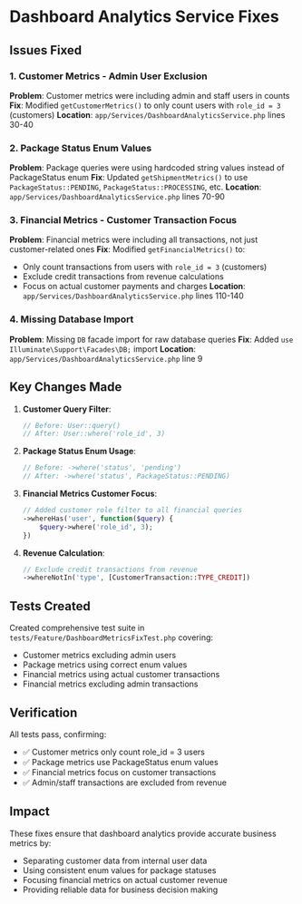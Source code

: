 # Dashboard Analytics Service Fixes

## Issues Fixed

### 1. Customer Metrics - Admin User Exclusion
**Problem**: Customer metrics were including admin and staff users in counts
**Fix**: Modified `getCustomerMetrics()` to only count users with `role_id = 3` (customers)
**Location**: `app/Services/DashboardAnalyticsService.php` lines 30-40

### 2. Package Status Enum Values
**Problem**: Package queries were using hardcoded string values instead of PackageStatus enum
**Fix**: Updated `getShipmentMetrics()` to use `PackageStatus::PENDING`, `PackageStatus::PROCESSING`, etc.
**Location**: `app/Services/DashboardAnalyticsService.php` lines 70-90

### 3. Financial Metrics - Customer Transaction Focus
**Problem**: Financial metrics were including all transactions, not just customer-related ones
**Fix**: Modified `getFinancialMetrics()` to:
- Only count transactions from users with `role_id = 3` (customers)
- Exclude credit transactions from revenue calculations
- Focus on actual customer payments and charges
**Location**: `app/Services/DashboardAnalyticsService.php` lines 110-140

### 4. Missing Database Import
**Problem**: Missing `DB` facade import for raw database queries
**Fix**: Added `use Illuminate\Support\Facades\DB;` import
**Location**: `app/Services/DashboardAnalyticsService.php` line 9

## Key Changes Made

1. **Customer Query Filter**: 
   ```php
   // Before: User::query()
   // After: User::where('role_id', 3)
   ```

2. **Package Status Enum Usage**:
   ```php
   // Before: ->where('status', 'pending')
   // After: ->where('status', PackageStatus::PENDING)
   ```

3. **Financial Metrics Customer Focus**:
   ```php
   // Added customer role filter to all financial queries
   ->whereHas('user', function($query) {
       $query->where('role_id', 3);
   })
   ```

4. **Revenue Calculation**:
   ```php
   // Exclude credit transactions from revenue
   ->whereNotIn('type', [CustomerTransaction::TYPE_CREDIT])
   ```

## Tests Created

Created comprehensive test suite in `tests/Feature/DashboardMetricsFixTest.php` covering:
- Customer metrics excluding admin users
- Package metrics using correct enum values  
- Financial metrics using actual customer transactions
- Financial metrics excluding admin transactions

## Verification

All tests pass, confirming:
- ✅ Customer metrics only count role_id = 3 users
- ✅ Package metrics use PackageStatus enum values
- ✅ Financial metrics focus on customer transactions
- ✅ Admin/staff transactions are excluded from revenue

## Impact

These fixes ensure that dashboard analytics provide accurate business metrics by:
- Separating customer data from internal user data
- Using consistent enum values for package statuses
- Focusing financial metrics on actual customer revenue
- Providing reliable data for business decision making